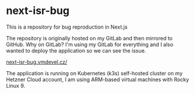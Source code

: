 # next-isr-bug

This is a repository for bug reproduction in Next.js

The repository is originally hosted on my GitLab and then mirrored to GitHub.
Why on GitLab? I'm using my GitLab for everything and I also wanted to deploy
the application so we can see the issue.

[next-isr-bug.vmdevel.cz/](https://next-isr-bug.vmdevel.cz/)

The application is running on Kubernetes (k3s) self-hosted cluster on my Hetzner
Cloud account, I am using ARM-based virtual machines with Rocky Linux 9.
